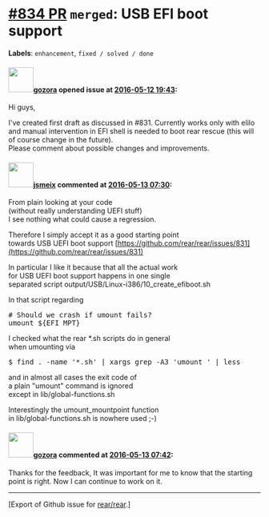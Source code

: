 [\#834 PR](https://github.com/rear/rear/pull/834) `merged`: USB EFI boot support
================================================================================

**Labels**: `enhancement`, `fixed / solved / done`

#### <img src="https://avatars.githubusercontent.com/u/12116358?u=1c5ba9dcee5ca3082f03029a7fbe647efd30eb49&v=4" width="50">[gozora](https://github.com/gozora) opened issue at [2016-05-12 19:43](https://github.com/rear/rear/pull/834):

Hi guys,

I've created first draft as discussed in \#831. Currently works only
with elilo and manual intervention in EFI shell is needed to boot rear
rescue (this will of course change in the future).  
Please comment about possible changes and improvements.

#### <img src="https://avatars.githubusercontent.com/u/1788608?u=925fc54e2ce01551392622446ece427f51e2f0ce&v=4" width="50">[jsmeix](https://github.com/jsmeix) commented at [2016-05-13 07:30](https://github.com/rear/rear/pull/834#issuecomment-218971427):

From plain looking at your code  
(without really understanding UEFI stuff)  
I see nothing what could cause a regression.

Therefore I simply accept it as a good starting point  
towards USB UEFI boot support
[https://github.com/rear/rear/issues/831](https://github.com/rear/rear/issues/831)

In particular I like it because that all the actual work  
for USB UEFI boot support happens in one single  
separated script output/USB/Linux-i386/10\_create\_efiboot.sh

In that script regarding

<pre>
# Should we crash if umount fails?
umount ${EFI_MPT}
</pre>

I checked what the rear \*.sh scripts do in general  
when umounting via

<pre>
$ find . -name '*.sh' | xargs grep -A3 'umount ' | less
</pre>

and in almost all cases the exit code of  
a plain "umount" command is ignored  
except in lib/global-functions.sh

Interestingly the umount\_mountpoint function  
in lib/global-functions.sh is nowhere used ;-)

#### <img src="https://avatars.githubusercontent.com/u/12116358?u=1c5ba9dcee5ca3082f03029a7fbe647efd30eb49&v=4" width="50">[gozora](https://github.com/gozora) commented at [2016-05-13 07:42](https://github.com/rear/rear/pull/834#issuecomment-218973424):

Thanks for the feedback, It was important for me to know that the
starting point is right. Now I can continue to work on it.

------------------------------------------------------------------------

\[Export of Github issue for
[rear/rear](https://github.com/rear/rear).\]
